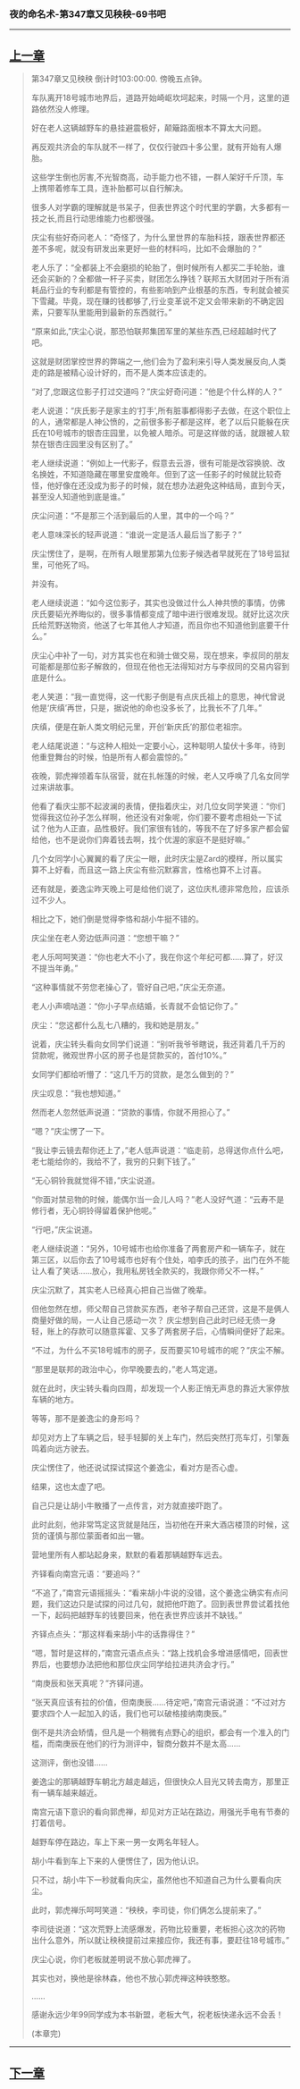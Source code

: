 ### 夜的命名术-第347章又见秧秧-69书吧

--------
[上一章](./f06b4daf1ef7fdcdd23a00a905cebad2.md)
--------


>
>
>
>第347章又见秧秧
>倒计时103:00:00.
>傍晚五点钟。
>
>车队离开18号城市地界后，道路开始崎岖坎坷起来，时隔一个月，这里的道路依然没人修理。
>
>好在老人这辆越野车的悬挂避震极好，颠簸路面根本不算太大问题。
>
>再反观共济会的车队就不一样了，仅仅行驶四十多公里，就有开始有人爆胎。
>
>这些学生倒也厉害,不光智商高，动手能力也不错，一群人架好千斤顶，车上携带着修车工具，连补胎都可以自行解决。
>
>很多人对学霸的理解就是书呆子，但表世界这个时代里的学霸，大多都有一技之长,而且行动思维能力也都很强。
>
>庆尘有些好奇问老人：“奇怪了，为什么里世界的车胎科技，跟表世界都还差不多呢，就没有研发出来更好一些的材料吗，比如不会爆胎的？”
>
>老人乐了：“全都装上不会磨损的轮胎了，倒时候所有人都买二手轮胎，谁还会买新的？全都做一杆子买卖，财团怎么挣钱？联邦五大财团对于所有消耗品行业的专利都是有管控的，有些影响到产业根基的东西，专利就会被买下雪藏。毕竟，现在赚的钱都够了,行业变革说不定又会带来新的不确定因素，只要军队里能用到最新的东西就行。”
>
>“原来如此,”庆尘心说，那恐怕联邦集团军里的某些东西,已经超越时代了吧。
>
>这就是财团掌控世界的弊端之一,他们会为了盈利来引导人类发展反向,人类走的路是被精心设计好的，而不是人类本应该走的。
>
>“对了,您跟这位影子打过交道吗？”庆尘好奇问道：“他是个什么样的人？”
>
>老人说道：“庆氏影子是家主的‘打手’,所有脏事都得影子去做，在这个职位上的人，通常都是人神公愤的，之前很多影子都是这样，老了以后只能躲在庆氏在10号城市的银杏庄园里，以免被人暗杀。可是这样做的话，就跟被人软禁在银杏庄园里没有区别了。”
>
>老人继续说道：“例如上一代影子，假意去云游，很有可能是改容换貌、改名换姓，不知道隐藏在哪里安度晚年。但到了这一任影子的时候就比较奇怪，他好像在还没成为影子的时候，就在想办法避免这种结局，直到今天，甚至没人知道他到底是谁。”
>
>庆尘问道：“不是那三个活到最后的人里，其中的一个吗？”
>
>老人意味深长的轻声说道：“谁说一定是活人最后当了影子？”
>
>庆尘愣住了，是啊，在所有人眼里那第九位影子候选者早就死在了18号监狱里，可他死了吗。
>
>并没有。
>
>老人继续说道：“如今这位影子，其实也没做过什么人神共愤的事情，仿佛庆氏要韬光养晦似的，很多事情都变成了暗中进行很难发现。就好比这次庆氏给荒野送物资，他送了七年其他人才知道，而且你也不知道他到底要干什么。”
>
>庆尘心中补了一句，对方其实也在和骑士做交易，现在想来，李叔同的朋友可能都是那位影子解救的，但现在他也无法得知对方与李叔同的交易内容到底是什么。
>
>老人笑道：“我一直觉得，这一代影子倒是有点庆氏祖上的意思，神代曾说他是‘庆缜’再世，只是，据说他的命也没多长了，比我长不了几年。”
>
>庆缜，便是在新人类文明纪元里，开创‘新庆氏’的那位老祖宗。
>
>老人结尾说道：“与这种人相处一定要小心，这种聪明人蛰伏十多年，待到他重登舞台的时候，怕是所有人都会震惊的。”
>
>夜晚，郭虎禅领着车队宿营，就在扎帐篷的时候，老人又呼唤了几名女同学过来讲故事。
>
>他看了看庆尘那不起波澜的表情，便指着庆尘，对几位女同学笑道：“你们觉得我这位孙子怎么样啊，他还没有对象呢，你们要不要考虑相处一下试试？他为人正直，品性极好。我们家很有钱的，等我不在了好多家产都会留给他，也不是说你们奔着钱去啊，找个优渥的家庭不是挺好嘛。”
>
>几个女同学小心翼翼的看了庆尘一眼，此时庆尘是Zard的模样，所以属实算不上好看，而且这一路上庆尘有些沉默寡言，性格也算不上讨喜。
>
>还有就是，姜逸尘昨天晚上可是给他们说了，这位庆札德非常危险，应该杀过不少人。
>
>相比之下，她们倒是觉得李恪和胡小牛挺不错的。
>
>庆尘坐在老人旁边低声问道：“您想干嘛？”
>
>老人乐呵呵笑道：“你也老大不小了，我在你这个年纪可都……算了，好汉不提当年勇。”
>
>“这种事情就不劳您老操心了，管好自己吧，”庆尘无奈道。
>
>老人小声嘀咕道：“你小子早点结婚，长青就不会惦记你了。”
>
>庆尘：“您这都什么乱七八糟的，我和她是朋友。”
>
>说着，庆尘转头看向女同学们说道：“别听我爷爷瞎说，我还背着几千万的贷款呢，微观世界小区的房子也是贷款买的，首付10%。”
>
>女同学们都给听懵了：“这几千万的贷款，是怎么做到的？”
>
>庆尘叹息：“我也想知道。”
>
>然而老人忽然低声说道：“贷款的事情，你就不用担心了。”
>
>“嗯？”庆尘愣了一下。
>
>“我让李云镜去帮你还上了，”老人低声说道：“临走前，总得送你点什么吧，老七能给你的，我给不了，我穷的只剩下钱了。”
>
>“无心铜铃我就觉得不错，”庆尘说道。
>
>“你面对禁忌物的时候，能偶尔当一会儿人吗？”老人没好气道：“云寿不是修行者，无心铜铃得留着保护他呢。”
>
>“行吧，”庆尘说道。
>
>老人继续说道：“另外，10号城市也给你准备了两套房产和一辆车子，就在第三区，以后你去了10号城市也好有个住处，咱李氏的孩子，出门在外不能让人看了笑话……放心，我用私房钱全款买的，我跟你师父不一样。”
>
>庆尘沉默了，其实老人已经真心把自己当做了晚辈。
>
>但他忽然在想，师父帮自己贷款买东西，老爷子帮自己还贷，这是不是俩人商量好做的局，一人让自己感动一次？
>庆尘想到自己此时已经无债一身轻，账上的存款可以随意挥霍、又多了两套房子后，心情瞬间便好了起来。
>
>“不过，为什么不买18号城市的房子，反而要买10号城市的呢？”庆尘不解。
>
>“那里是联邦的政治中心，你早晚要去的，”老人笃定道。
>
>就在此时，庆尘转头看向四周，却发现一个人影正悄无声息的靠近大家停放车辆的地方。
>
>等等，那不是姜逸尘的身形吗？
>
>却见对方上了车辆之后，轻手轻脚的关上车门，然后突然打亮车灯，引擎轰鸣着向远方驶去。
>
>庆尘愣住了，他还说试探试探这个姜逸尘，看对方是否心虚。
>
>结果，这也太虚了吧。
>
>自己只是让胡小牛散播了一点传言，对方就直接吓跑了。
>
>此时此刻，他非常笃定这货就是陆压，当初他在开来大酒店楼顶的时候，这货的谨慎与那位蒙面者如出一辙。
>
>营地里所有人都站起身来，默默的看着那辆越野车远去。
>
>齐铎看向南宫元语：“要追吗？”
>
>“不追了，”南宫元语摇摇头：“看来胡小牛说的没错，这个姜逸尘确实有点问题，我们这边只是试探的问过几句，就把他吓跑了。回到表世界尝试着找他一下，起码把越野车的钱要回来，他在表世界应该并不缺钱。”
>
>齐铎点点头：“那这样看来胡小牛的话靠得住？”
>
>“嗯，暂时是这样的，”南宫元语点点头：“路上找机会多增进感情吧，回表世界后，也要想办法把他和那位庆尘同学给拉进共济会才行。”
>
>“南庚辰和张天真呢？”齐铎问道。
>
>“张天真应该有拉的价值，但南庚辰……待定吧，”南宫元语说道：“不过对方要求四个人一起加入的话，我们也可以破格接纳南庚辰。”
>
>倒不是共济会矫情，但凡是一个稍微有点野心的组织，都会有一个准入的门槛，而南庚辰在他们的行为测评中，智商分数并不是太高……
>
>这测评，倒也没错……
>
>姜逸尘的那辆越野车朝北方越走越远，但很快众人目光又转去南方，那里正有一辆车越来越近。
>
>南宫元语下意识的看向郭虎禅，却见对方正站在路边，用强光手电有节奏的打着信号。
>
>越野车停在路边，车上下来一男一女两名年轻人。
>
>胡小牛看到车上下来的人便愣住了，因为他认识。
>
>只不过，胡小牛下一秒就看向庆尘，虽然他也不知道自己为什么要看向庆尘。
>
>此时，郭虎禅乐呵呵笑道：“秧秧，李司徒，你们俩怎么提前来了。”
>
>李司徒说道：“这次荒野上流感爆发，药物比较重要，老板担心这次的药物出什么意外，所以就让秧秧提前过来接应你，我还有事，要赶往18号城市。”
>
>庆尘心说，你们老板就差明说不放心郭虎禅了。
>
>其实也对，换他是徐林森，他也不放心郭虎禅这种铁憨憨。
>
>……
>
>感谢永远少年99同学成为本书新盟，老板大气，祝老板快递永远不会丢！
>
>(本章完)
>
>

--------
[下一章](./9b270463c96aea99972eca8678a9aa14.md)
--------
